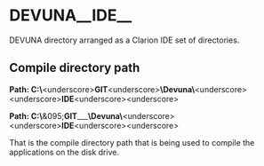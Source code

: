 # DEVUNA__IDE__
DEVUNA directory arranged as a Clarion IDE set of directories.

## Compile directory path

**Path: C:\\**&lt;underscore&gt;**GIT**&lt;underscore&gt;**\\Devuna\\**&lt;underscore&gt;&lt;underscore&gt;**IDE**&lt;underscore&gt;&lt;underscore&gt;

**Path: C:\\**&095;**GIT**___**\\Devuna\\**&lt;underscore&gt;&lt;underscore&gt;**IDE**&lt;underscore&gt;&lt;underscore&gt;

That is the compile directory path that is being used to compile the applications on the disk drive.
